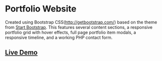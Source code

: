 # Portfolio Website 
Created using Bootstrap CSS(http://getbootstrap.com/) based on the theme from [Start Bootstrap](http://startbootstrap.com/). This features several content sections, a responsive portfolio grid with hover effects, full page portfolio item modals, a responsive timeline, and a working PHP contact form.

## [Live Demo](https://www.kavisanghavi.github.io/Portfolio-Website)
